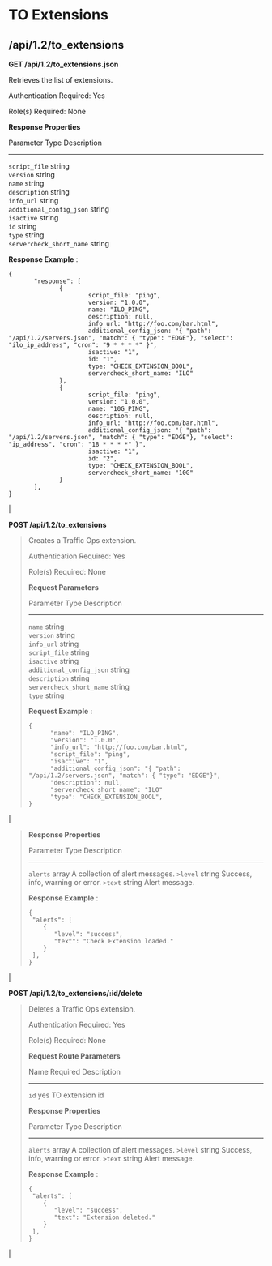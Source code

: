 TO Extensions
=============

/api/1.2/to\_extensions
-----------------------

**GET /api/1.2/to\_extensions.json**

Retrieves the list of extensions.

Authentication Required: Yes

Role(s) Required: None

**Response Properties**

  Parameter                                                                      Type                       Description
  ------------------------------------------------------------------------------ -------------------------- ----------------------------------------------------------------------------------------------------------------------------------
  `script_file`                                                                  string                     
  `version`                                                                      string                     
  `name`                                                                         string                     
  `description`                                                                  string                     
  `info_url`                                                                     string                     
  `additional_config_json`                                                       string                     
  `isactive`                                                                     string                     
  `id`                                                                           string                     
  `type`                                                                         string                     
  `servercheck_short_name`                                                       string                     

**Response Example** :

    {
           "response": [
                  {
                          script_file: "ping",
                          version: "1.0.0",
                          name: "ILO_PING",
                          description: null,
                          info_url: "http://foo.com/bar.html",
                          additional_config_json: "{ "path": "/api/1.2/servers.json", "match": { "type": "EDGE"}, "select": "ilo_ip_address", "cron": "9 * * * *" }",
                          isactive: "1",
                          id: "1",
                          type: "CHECK_EXTENSION_BOOL",
                          servercheck_short_name: "ILO"
                  },
                  {
                          script_file: "ping",
                          version: "1.0.0",
                          name: "10G_PING",
                          description: null,
                          info_url: "http://foo.com/bar.html",
                          additional_config_json: "{ "path": "/api/1.2/servers.json", "match": { "type": "EDGE"}, "select": "ip_address", "cron": "18 * * * *" }",
                          isactive: "1",
                          id: "2",
                          type: "CHECK_EXTENSION_BOOL",
                          servercheck_short_name: "10G"
                  }
           ],
    }

| 

**POST /api/1.2/to\_extensions**

> Creates a Traffic Ops extension.
>
> Authentication Required: Yes
>
> Role(s) Required: None
>
> **Request Parameters**
>
>   Parameter                                                                      Type                       Description
>   ------------------------------------------------------------------------------ -------------------------- ----------------------------------------------------------------------------------------------------------------------------------
>   `name`                                                                         string                     
>   `version`                                                                      string                     
>   `info_url`                                                                     string                     
>   `script_file`                                                                  string                     
>   `isactive`                                                                     string                     
>   `additional_config_json`                                                       string                     
>   `description`                                                                  string                     
>   `servercheck_short_name`                                                       string                     
>   `type`                                                                         string                     
>
> **Request Example** :
>
>     {
>           "name": "ILO_PING",
>           "version": "1.0.0",
>           "info_url": "http://foo.com/bar.html",
>           "script_file": "ping",
>           "isactive": "1",
>           "additional_config_json": "{ "path": "/api/1.2/servers.json", "match": { "type": "EDGE"}",
>           "description": null,
>           "servercheck_short_name": "ILO"
>           "type": "CHECK_EXTENSION_BOOL",
>     }

| 

> **Response Properties**
>
>   Parameter          Type          Description
>   ------------------ ------------- --------------------------------------------------
>   `alerts`           array         A collection of alert messages.
>   `>level`           string        Success, info, warning or error.
>   `>text`            string        Alert message.
>
> **Response Example** :
>
>     {
>      "alerts": [
>         {
>            "level": "success",
>            "text": "Check Extension loaded."
>         }
>      ],
>     }

| 

**POST /api/1.2/to\_extensions/:id/delete**

> Deletes a Traffic Ops extension.
>
> Authentication Required: Yes
>
> Role(s) Required: None
>
> **Request Route Parameters**
>
>   Name          Required        Description
>   ------------- --------------- --------------------------
>   `id`          yes             TO extension id
>
> **Response Properties**
>
>   Parameter          Type          Description
>   ------------------ ------------- --------------------------------------------------
>   `alerts`           array         A collection of alert messages.
>   `>level`           string        Success, info, warning or error.
>   `>text`            string        Alert message.
>
> **Response Example** :
>
>     {
>      "alerts": [
>         {
>            "level": "success",
>            "text": "Extension deleted."
>         }
>      ],
>     }

| 
